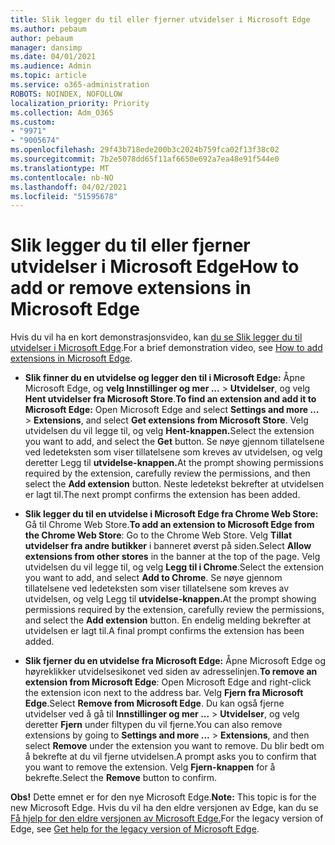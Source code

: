```yaml
---
title: Slik legger du til eller fjerner utvidelser i Microsoft Edge
ms.author: pebaum
author: pebaum
manager: dansimp
ms.date: 04/01/2021
ms.audience: Admin
ms.topic: article
ms.service: o365-administration
ROBOTS: NOINDEX, NOFOLLOW
localization_priority: Priority
ms.collection: Adm_O365
ms.custom:
- "9971"
- "9005674"
ms.openlocfilehash: 29f43b718ede200b3c2024b759fca02f13f38c02
ms.sourcegitcommit: 7b2e5078dd65f11af6650e692a7ea48e91f544e0
ms.translationtype: MT
ms.contentlocale: nb-NO
ms.lasthandoff: 04/02/2021
ms.locfileid: "51595678"
---
```

# <a name="how-to-add-or-remove-extensions-in-microsoft-edge"></a><span data-ttu-id="b9f95-102">Slik legger du til eller fjerner utvidelser i Microsoft Edge</span><span class="sxs-lookup"><span data-stu-id="b9f95-102">How to add or remove extensions in Microsoft Edge</span></span>

<span data-ttu-id="b9f95-103">Hvis du vil ha en kort demonstrasjonsvideo, kan [du se Slik legger du til utvidelser i Microsoft Edge](https://support.microsoft.com/help/4027935/windows-10-add-or-remove-browser-extensions).</span><span class="sxs-lookup"><span data-stu-id="b9f95-103">For a brief demonstration video, see [How to add extensions in Microsoft Edge](https://support.microsoft.com/help/4027935/windows-10-add-or-remove-browser-extensions).</span></span>

- <span data-ttu-id="b9f95-104">**Slik finner du en utvidelse og legger den til i Microsoft Edge:** Åpne Microsoft Edge, og **velg Innstillinger og mer ...**  >  **Utvidelser**, og velg **Hent utvidelser fra Microsoft Store**.</span><span class="sxs-lookup"><span data-stu-id="b9f95-104">**To find an extension and add it to Microsoft Edge:** Open Microsoft Edge and select **Settings and more ...** > **Extensions**, and select **Get extensions from Microsoft Store**.</span></span> <span data-ttu-id="b9f95-105">Velg utvidelsen du vil legge til, og velg **Hent-knappen.**</span><span class="sxs-lookup"><span data-stu-id="b9f95-105">Select the extension you want to add, and select the **Get** button.</span></span> <span data-ttu-id="b9f95-106">Se nøye gjennom tillatelsene ved ledeteksten som viser tillatelsene som kreves av utvidelsen, og velg deretter Legg til **utvidelse-knappen.**</span><span class="sxs-lookup"><span data-stu-id="b9f95-106">At the prompt showing permissions required by the extension, carefully review the permissions, and then select the **Add extension** button.</span></span> <span data-ttu-id="b9f95-107">Neste ledetekst bekrefter at utvidelsen er lagt til.</span><span class="sxs-lookup"><span data-stu-id="b9f95-107">The next prompt confirms the extension has been added.</span></span>

- <span data-ttu-id="b9f95-108">**Slik legger du til en utvidelse i Microsoft Edge fra Chrome Web Store:** Gå til Chrome Web Store.</span><span class="sxs-lookup"><span data-stu-id="b9f95-108">**To add an extension to Microsoft Edge from the Chrome Web Store**: Go to the Chrome Web Store.</span></span> <span data-ttu-id="b9f95-109">Velg **Tillat utvidelser fra andre butikker** i banneret øverst på siden.</span><span class="sxs-lookup"><span data-stu-id="b9f95-109">Select **Allow extensions from other stores** in the banner at the top of the page.</span></span> <span data-ttu-id="b9f95-110">Velg utvidelsen du vil legge til, og velg **Legg til i Chrome**.</span><span class="sxs-lookup"><span data-stu-id="b9f95-110">Select the extension you want to add, and select **Add to Chrome**.</span></span> <span data-ttu-id="b9f95-111">Se nøye gjennom tillatelsene ved ledeteksten som viser tillatelsene som kreves av utvidelsen, og velg Legg til **utvidelse-knappen.**</span><span class="sxs-lookup"><span data-stu-id="b9f95-111">At the prompt showing permissions required by the extension, carefully review the permissions, and select the **Add extension** button.</span></span> <span data-ttu-id="b9f95-112">En endelig melding bekrefter at utvidelsen er lagt til.</span><span class="sxs-lookup"><span data-stu-id="b9f95-112">A final prompt confirms the extension has been added.</span></span>

- <span data-ttu-id="b9f95-113">**Slik fjerner du en utvidelse fra Microsoft Edge:** Åpne Microsoft Edge og høyreklikker utvidelsesikonet ved siden av adresselinjen.</span><span class="sxs-lookup"><span data-stu-id="b9f95-113">**To remove an extension from Microsoft Edge**: Open Microsoft Edge and right-click the extension icon next to the address bar.</span></span> <span data-ttu-id="b9f95-114">Velg **Fjern fra Microsoft Edge**.</span><span class="sxs-lookup"><span data-stu-id="b9f95-114">Select **Remove from Microsoft Edge**.</span></span> <span data-ttu-id="b9f95-115">Du kan også fjerne utvidelser ved å gå til **Innstillinger og mer ...**  >  **Utvidelser**, og velg deretter **Fjern** under filtypen du vil fjerne.</span><span class="sxs-lookup"><span data-stu-id="b9f95-115">You can also remove extensions by going to **Settings and more ...** > **Extensions**, and then select **Remove** under the extension you want to remove.</span></span> <span data-ttu-id="b9f95-116">Du blir bedt om å bekrefte at du vil fjerne utvidelsen.</span><span class="sxs-lookup"><span data-stu-id="b9f95-116">A prompt asks you to confirm that you want to remove the extension.</span></span> <span data-ttu-id="b9f95-117">Velg **Fjern-knappen** for å bekrefte.</span><span class="sxs-lookup"><span data-stu-id="b9f95-117">Select the **Remove** button to confirm.</span></span>

<span data-ttu-id="b9f95-118">**Obs!** Dette emnet er for den nye Microsoft Edge.</span><span class="sxs-lookup"><span data-stu-id="b9f95-118">**Note:** This topic is for the new Microsoft Edge.</span></span> <span data-ttu-id="b9f95-119">Hvis du vil ha den eldre versjonen av Edge, kan du se [Få hjelp for den eldre versjonen av Microsoft Edge.](https://support.microsoft.com/hub/4522743/microsoft-edge-help)</span><span class="sxs-lookup"><span data-stu-id="b9f95-119">For the legacy version of Edge, see [Get help for the legacy version of Microsoft Edge](https://support.microsoft.com/hub/4522743/microsoft-edge-help).</span></span>